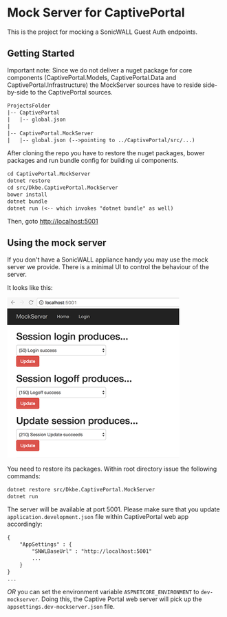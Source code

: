 # Mock Server for CaptivePortal

This is the project for mocking a SonicWALL Guest Auth endpoints.

## Getting Started

Important note: Since we do not deliver a nuget package for core components (CaptivePortal.Models, CaptivePortal.Data and CaptivePortal.Infrastructure) the MockServer sources have to reside side-by-side to the CaptivePortal sources. 

```
ProjectsFolder
|-- CaptivePortal
|   |-- global.json
|
|-- CaptivePortal.MockServer
|   |-- global.json (-->pointing to ../CaptivePortal/src/...)
```

After cloning the repo you have to restore the nuget packages, bower packages and run bundle config for building ui components.

```
cd CaptivePortal.MockServer
dotnet restore
cd src/Dkbe.CaptivePortal.MockServer
bower install
dotnet bundle
dotnet run (<-- which invokes "dotnet bundle" as well)
```

Then, goto [http://localhost:5001](http://localhost:5001)

## Using the mock server
If you don't have a SonicWALL appliance handy you may use the mock server we provide. There is a minimal UI to control the behaviour of the server. 

It looks like this:


![alt](misc/mockserver_ui.png)

You need to restore its packages. Within root directory issue the following commands:
```
dotnet restore src/Dkbe.CaptivePortal.MockServer
dotnet run
```
The server will be available at port 5001. Please make sure that you update `application.development.json` file within CaptivePortal web app accordingly: 
```
{
    "AppSettings" : {
        "SNWLBaseUrl" : "http://localhost:5001"
        ...
    }
}
...
```
_OR_ you can set the environment variable `ASPNETCORE_ENVIRONMENT` to `dev-mockserver`. Doing this, the Captive Portal web server will pick up the `appsettings.dev-mockserver.json` file.

